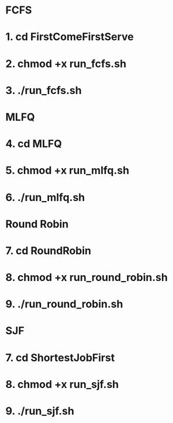# FCFS

# 1. cd FirstComeFirstServe

# 2. chmod +x run_fcfs.sh

# 3. ./run_fcfs.sh

# MLFQ

# 4. cd MLFQ

# 5. chmod +x run_mlfq.sh

# 6. ./run_mlfq.sh

# Round Robin

# 7. cd RoundRobin

# 8. chmod +x run_round_robin.sh

# 9. ./run_round_robin.sh

# SJF

# 7. cd ShortestJobFirst

# 8. chmod +x run_sjf.sh

# 9. ./run_sjf.sh
